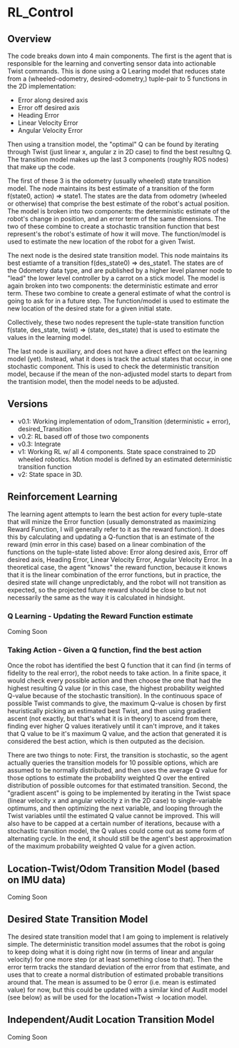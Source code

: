 # RL_Control

## Overview
The code breaks down into 4 main components. 
The first is the agent that is responsible for the learning and converting sensor data into actionable Twist commands.
This is done using a Q Learing model that reduces state from a (wheeled-odometry, desired-odometry,) tuple-pair to 5 functions in the 2D implementation:
- Error along desired axis
- Error off desired axis
- Heading Error
- Linear Velocity Error
- Angular Velocity Error

Then using a transition model, the "optimal" Q can be found by iterating through Twist (just linear x, angular z in 2D case) to find the best resultng Q.
The transition model makes up the last 3 components (roughly ROS nodes) that make up the code.

The first of these 3 is the odometry (usually wheeled) state transition model. 
The node maintains its best estimate of a transition of the form f(state0, action) => state1.
The states are the data from odometry (wheeled or otherwise) that comprise the best estimate of the robot's actual position.
The model is broken into two components: the deterministic estimate of the robot's change in position, and an error term of the same dimensions.
The two of these combine to create a stochastic transition function that best represent's the robot's estimate of how it will move.
The function/model is used to estimate the new location of the robot for a given Twist.

The next node is the desired state transition model.
This node maintains its best estiamte of a transition f(des_state0) => des_state1.
The states are of the Odometry data type, and are published by a higher level planner node to "lead" the lower level controller by a carrot on a stick model.
The model is again broken into two components: the deterministic estimate and error term.
These two combine to create a general estimate of what the control is going to ask for in a future step.
The function/model is used to estimate the new location of the desired state for a given initial state.

Collectively, these two nodes represent the tuple-state transition function f(state, des_state, twist) => (state, des_state) that is used to estimate the values in the learning model.

The last node is auxiliary, and does not have a direct effect on the learning model (yet). 
Instead, what it does is track the actual states that occur, in one stochastic component.
This is used to check the deterministic transition model, because if the mean of the non-adjusted model starts to depart from the trantision model, then the model needs to be adjusted.

## Versions
- v0.1: Working implementation of odom_Transition (deterministic + error), desired_Transition
- v0.2: RL based off of those two components
- v0.3: Integrate 
- v1: Working RL w/ all 4 components. State space constrained to 2D wheeled robotics. Motion model is defined by an estimated deterministic transition function
- v2: State space in 3D.

## Reinforcement Learning
The learning agent attempts to learn the best action for every tuple-state that will minize the Error function (usually demonstrated as maximizing Reward Function, I will generally refer to it as the reward function). It does this by calculating and updating a Q-function that is an estimate of the reward (min error in this case) based on a linear combination of the functions on the tuple-state listed above: Error along desired axis, Error off desired axis, Heading Error, Linear Velocity Error, Angular Velocity Error. In a theoretical case, the agent "knows" the reward function, because it knows that it is the linear combination of the error functions, but in practice, the desired state will change unpredictably, and the robot will not transition as expected, so the projected future reward should be close to but not necessarily the same as the way it is calculated in hindsight.

### Q Learning - Updating the Reward Function estimate
Coming Soon

### Taking Action - Given a Q function, find the best action
Once the robot has identified the best Q function that it can find (in terms of fidelity to the real error), the robot needs to take action. In a finite space, it would check every possible action and then choose the one that had the highest resulting Q value (or in this case, the highest probability weighted Q-value because of the stochastic transition). In the continuous space of possible Twist commands to give, the maximum Q-value is chosen by first heuristically picking an estimated best Twist, and then using gradient ascent (not exactly, but that's what it is in theory) to ascend from there, finding ever higher Q values iteratively until it can't improve, and it takes that Q value to be it's maximum Q value, and the action that generated it is considered the best action, which is then outputed as the decision. 

There are two things to note:
First, the transition is stochastic, so the agent actually queries the transition models for 10 possible options, which are assumed to be normally distributed, and then uses the average Q value for those options to estimate the probability weighted Q over the entired distribution of possible outcomes for that estimated transition. 
Second, the "gradient ascent" is going to be implemented by iterating in the Twist space (linear velocity x and angular velocity z in the 2D case) to single-variable optimums, and then optimizing the next variable, and looping through the Twist variables until the estimated Q value cannot be improved. This will also have to be capped at a certain number of iterations, because with a stochastic transition model, the Q values could come out as some form of alternating cycle. In the end, it should still be the agent's best approximation of the maximum probability weighted Q value for a given action.

## Location-Twist/Odom Transition Model (based on IMU data)
Coming Soon

## Desired State Transition Model
The desired state transition model that I am going to implement is relatively simple. The deterministic transition model assumes that the robot is going to keep doing what it is doing right now (in terms of linear and angular velocity) for one more step (or at least something close to that). Then the error term tracks the standard deviation of the error from that estimate, and uses that to create a normal distribution of estimated probable transitions around that. The mean is assumed to be 0 error (i.e. mean is estimated value) for now, but this could be updated with a similar kind of Audit model (see below) as will be used for the location+Twist -> location model.

## Independent/Audit Location Transition Model
Coming Soon

